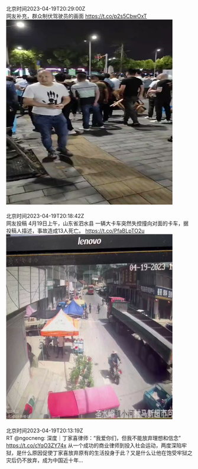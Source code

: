 北京时间2023-04-19T20:29:00Z<br>网友补充，群众制伏驾驶员的画面 https://t.co/p2s5CbwOxT<br><img src='/temp/video/2023/v-Month-4/g-Day-19/whyyoutouzhele/1648664996643995649_0.jpg' width='450' height='500'><br><br>北京时间2023-04-19T20:18:42Z<br>网友投稿
4月19日上午，山东省泗水县 
一辆大卡车突然失控撞向对面的卡车，据投稿人描述，事故造成13人死亡。 https://t.co/PfaBLpTO2u<br><img src='/temp/video/2023/v-Month-4/g-Day-19/whyyoutouzhele/1648662406195732482_0.jpg' width='450' height='500'><br><br>北京时间2023-04-19T20:13:19Z<br>RT @ngocneng: 深度｜丁家喜律师：“我爱你们，但我不能放弃理想和信念”
https://t.co/cYqO3ZY74x
从一个成功的商业律师到投入社会运动，两度深陷牢狱，是什么原因促使丁家喜放弃原有的生活投身于此？又是什么让他在饱受牢狱之灾后仍不放弃，成为中国近十年…<br><br><br>